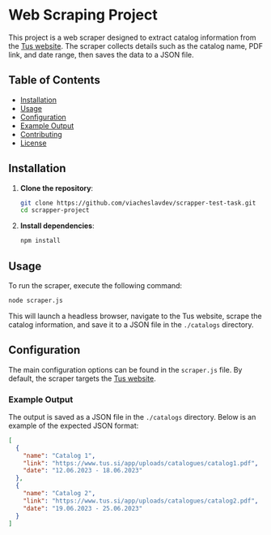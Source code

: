 # Web Scraping Project

This project is a web scraper designed to extract catalog information from the [Tus website](https://www.tus.si/). The scraper collects details such as the catalog name, PDF link, and date range, then saves the data to a JSON file.

## Table of Contents

- [Installation](#installation)
- [Usage](#usage)
- [Configuration](#configuration)
- [Example Output](#example-output)
- [Contributing](#contributing)
- [License](#license)

## Installation

1. **Clone the repository**:
    ```bash
    git clone https://github.com/viacheslavdev/scrapper-test-task.git
    cd scrapper-project
    ```

2. **Install dependencies**:
    ```bash
    npm install
    ```

## Usage

To run the scraper, execute the following command:

```bash
node scraper.js
```

This will launch a headless browser, navigate to the Tus website, scrape the catalog information, and save it to a JSON file in the `./catalogs` directory.

## Configuration

The main configuration options can be found in the `scraper.js` file. By default, the scraper targets the [Tus website](https://www.tus.si/).

### Example Output

The output is saved as a JSON file in the `./catalogs` directory. Below is an example of the expected JSON format:

```json
[
  {
    "name": "Catalog 1",
    "link": "https://www.tus.si/app/uploads/catalogues/catalog1.pdf",
    "date": "12.06.2023 - 18.06.2023"
  },
  {
    "name": "Catalog 2",
    "link": "https://www.tus.si/app/uploads/catalogues/catalog2.pdf",
    "date": "19.06.2023 - 25.06.2023"
  }
]

